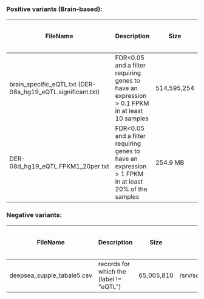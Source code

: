 ### Positive variants (Brain-based):
| FileName | Description |  Size | Location | unique snps | unique snps (non-coding) |
|---|---|---|---|---|---|
| brain_specific_eQTL.txt (DER-08a_hg19_eQTL.significant.txt) | FDR<0.05 and a filter requiring genes to have an expression > 0.1 FPKM in at least 10 samples | 514,595,254 | /srv/scratch/z3526914/DeepBrain/Data | 1,341,182 | 1,336,113 |
| DER-08d_hg19_eQTL.FPKM1_20per.txt | FDR<0.05 and a filter requiring genes to have an expression > 1 FPKM in at least 20% of the samples | 254.9 MB | http://resource.psychencode.org/Datasets/Derived/QTLs/ | 1,210,654 |---|


### Negative variants:
| FileName | Description |  Size | Location | unique snps | unique snps (non-coding) |
|---|---|---|---|---|---|
| deepsea_supple_tabale5.csv | records for which the (label != "eQTL") | 65,005,810 | /srv/scratch/z3526914/DeepBrain/Data | 1,091,038 | 1,091,038 |
